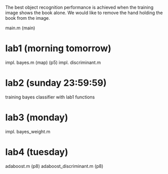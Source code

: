 The best object recognition performance is achieved when the training image shows the book alone. We would like to remove the hand holding the book from the image.

main.m (main)

lab1 (morning tomorrow)
====
impl. bayes.m (map) (p5) 
impl. discriminant.m 

lab2 (sunday 23:59:59)
====
training bayes classifier with lab1 functions

lab3 (monday)
====
impl. bayes_weight.m

lab4 (tuesday)
====
adaboost.m (p8)
adaboost_discriminant.m (p8)
